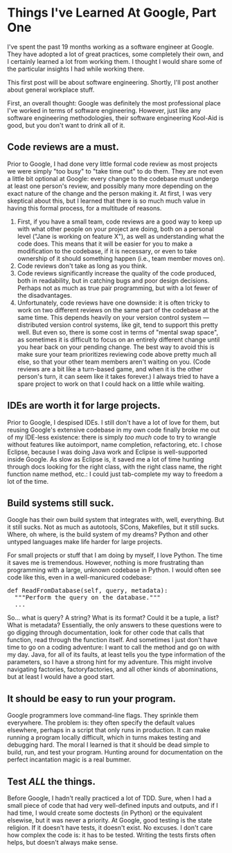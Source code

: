 Things I've Learned At Google, Part One
=======================================

I've spent the past 19 months working as a software engineer at Google. They have adopted a lot of great practices, some completely their own, and I certainly learned a lot from working them. I thought I would share some of the particular insights I had while working there.

This first post will be about software engineering. Shortly, I'll post another about general workplace stuff.

First, an overall thought: Google was definitely the most professional place I've worked in terms of software engineering. However, just like any software engineering methodologies, their software engineering Kool-Aid is good, but you don't want to drink all of it.

Code reviews are a must.
------------------------

Prior to Google, I had done very little formal code review as most projects we were simply "too busy" to "take time out" to do them. They are not even a little bit optional at Google: every change to the codebase must undergo at least one person's review, and possibly many more depending on the exact nature of the change and the person making it. At first, I was very skeptical about this, but I learned that there is so much much value in having this formal process, for a multitude of reasons.

1. First, if you have a small team, code reviews are a good way to keep up with what other people on your project are doing, both on a personal level ("Jane is working on feature X"), as well as understanding what the code does. This means that it will be easier for you to make a modification to the codebase, if it is necessary, or even to take ownership of it should something happen (i.e., team member moves on).
2. Code reviews don't take as long as you think.
3. Code reviews significantly increase the quality of the code produced, both in readability, but in catching bugs and poor design decisions. Perhaps not as much as true pair programming, but with a lot fewer of the disadvantages.
4. Unfortunately, code reviews have one downside: it is often tricky to work on two different reviews on the same part of the codebase at the same time. This depends heavily on your version control system &mdash; distributed version control systems, like git, tend to support this pretty well. But even so, there is some cost in terms of "mental swap space", as sometimes it is difficult to focus on an entirely different change until you hear back on your pending change. The best way to avoid this is make sure your team prioritizes reviewing code above pretty much all else, so that your other team members aren't waiting on you. (Code reviews are a bit like a turn-based game, and when it is the other person's turn, it can seem like it takes forever.) I always tried to have a spare project to work on that I could hack on a little while waiting.

IDEs are worth it for large projects.
-------------------------------------

Prior to Google, I despised IDEs. I still don't have a lot of love for them, but reusing Google's extensive codebase in my own code finally broke me out of my IDE-less existence: there is simply *too much* code to try to wrangle without features like autoimport, name completion, refactoring, etc. I chose Eclipse, because I was doing Java work and Eclipse is well-supported inside Google. As slow as Eclipse is, it saved me a lot of time hunting through docs looking for the right class, with the right class name, the right function name method, etc.: I could just tab-complete my way to freedom a lot of the time.

Build systems still suck.
-------------------------

Google has their own build system that integrates with, well, everything. But it still sucks. Not as much as autotools, SCons, Makefiles, but it still sucks. Where, oh where, is the build system of my dreams?
Python and other untyped languages make life harder for large projects.

For small projects or stuff that I am doing by myself, I love Python. The time it saves me is tremendous. However, nothing is more frustrating than programming with a large, unknown codebase in Python. I would often see code like this, even in a well-manicured codebase:

<pre>
def ReadFromDatabase(self, query, metadata):
  """Perform the query on the database."""
  ...
</pre>

So... what is query? A string? What is its format? Could it be a tuple, a list? What is metadata? Essentially, the only answers to these questions were to go digging through documentation, look for other code that calls that function, read through the function itself. And sometimes I just don't have time to go on a coding adventure: I want to call the method and go on with my day. Java, for all of its faults, at least tells you the type information of the parameters, so I have a strong hint for my adventure. This might involve navigating factories, factoryfactories, and all other kinds of abominations, but at least I would have a good start.

It should be easy to run your program.
--------------------------------------

Google programmers love command-line flags. They sprinkle them everywhere. The problem is: they often specify the default values elsewhere, perhaps in a script that only runs in production. It can make running a program locally difficult, which in turns makes testing and debugging hard. The moral I learned is that it should be dead simple to build, run, and test your program. Hunting around for documentation on the perfect incantation magic is a real bummer.

Test *ALL* the things.
----------------------

Before Google, I hadn't really practiced a lot of TDD. Sure, when I had a small piece of code that had very well-defined inputs and outputs, and if I had time, I would create some doctests (in Python) or the equivalent elsewise, but it was never a priority. At Google, good testing is the state religion. If it doesn't have tests, it doesn't exist. No excuses. I don't care how complex the code is: it has to be tested. Writing the tests firsts often helps, but doesn't always make sense.
